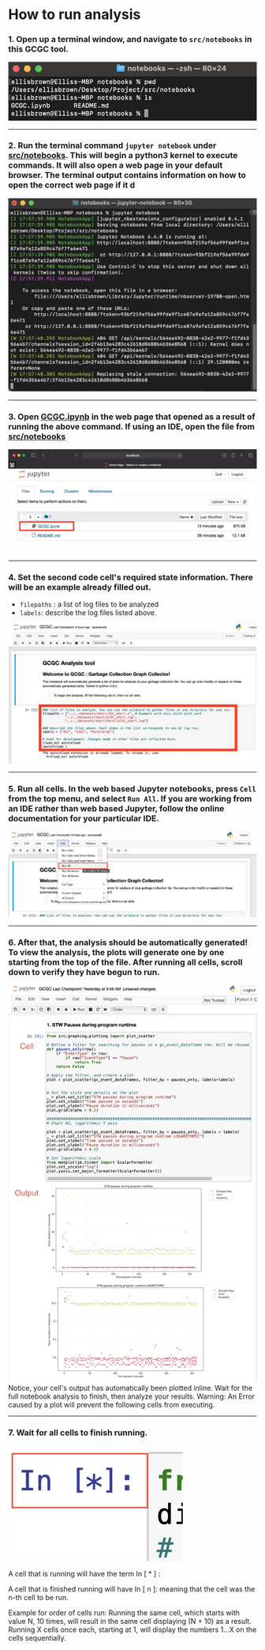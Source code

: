 # How to run analysis

### 1. Open up a terminal window, and navigate to `src/notebooks` in this GCGC tool.

<img src="images/terminal_start.jpg" alt="terminal window in correct directory" />

--- 

### 2. Run the terminal command `jupyter notebook` under [src/notebooks](./src/notebooks). This will begin a python3 kernel to execute commands. It will also open a web page in your default browser. The terminal output contains information on how to open the correct web page if it d

<img src="images/open_notebook_with_terminal.jpg" alt="Opening notebook using terminal" />

---

### 3. Open [GCGC.ipynb](./src/notebooks/GCGC.ipynb) in the web page that opened as a result of running the above command. If using an IDE, open the file from [src/notebooks](src/notebooks)

<img src="images/open_tree_notebooks.jpg" alt="Opening jupyter notebooks tree" />

---

### 4. Set the second code cell's required state information. There will be an example already filled out.
   - `filepaths` : a list of log files to be analyzed
   - `labels`: describe the log files listed above. 

<img src="images/set_filepaths_and_labels.jpg" alt="Setting the state variables"/>

---

### 5. Run all cells. In the web based Jupyter notebooks, press `Cell` from the top menu, and select `Run All`. If you are working from an IDE rather than web based Jupyter, follow the online documentation for your particular IDE.  

<img src="images/run_all_cells.jpg" />

--- 

### 6. After that, the analysis should be automatically generated! To view the analysis, the plots will generate one by one starting from the top of the file. After running all cells, scroll down to verify they have begun to run.
<img src="images/plot1_cells.jpg" alt="After running notebook cells" />
Notice, your cell's output has automatically been plotted inline. Wait for the full notebook analysis to finish, then analyze your results. Warning: An Error caused by a plot will prevent the following cells from executing. 

---

### 7. Wait for all cells to finish running.

<img src="images/running_cell.jpg" alt="Cell currently running" />

A cell that is running will have the term In [ * ] :

A cell that is finished running will have In [ n ]:  meaning that the cell was the n-th cell to be run.

Example for order of cells run: Running the same cell, which starts with value N, 10 times, will result in the same cell displaying (N + 10) as a result. Running X cells once each, starting at 1, will display the numbers 1...X on the cells sequentially.
